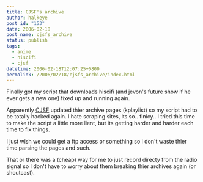 ```yaml
---
title: CJSF's archive
author: halkeye
post_id: "153"
date: 2006-02-18
post_name: cjsfs_archive
status: publish
tags:
  - anime
  - hiscifi
  - cjsf
datetime: 2006-02-18T12:07:25+0800
permalink: /2006/02/18/cjsfs_archive/index.html
---
```


Finally got my script that downloads hiscifi (and jevon's future show if he ever gets a new one)
fixed up and running again.

Apparently [CJSF](https://www.cjsf.ca) updated thier archive pages (kplaylist) so my script had to be
totally hacked again. I hate scraping sites, its so.. finicy.. I tried this time to make the script a
little more lient, but its getting harder and harder each time to fix things.

I just wish we could get a ftp access or something so i don't waste thier time parsing the pages and such.

That or there was a (cheap) way for me to just record directy from the radio signal so I don't have
to worry about them breaking thier archives again (or shoutcast). 
